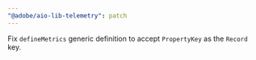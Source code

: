 ```yaml
---
"@adobe/aio-lib-telemetry": patch
---
```


Fix `defineMetrics` generic definition to accept `PropertyKey` as the `Record` key.

